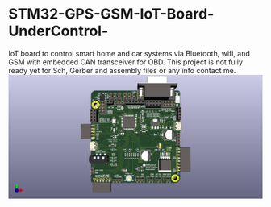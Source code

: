 # STM32-GPS-GSM-IoT-Board-UnderControl-
IoT board to control smart home and car systems via Bluetooth, wifi, and GSM with embedded CAN transceiver for OBD.
This project is not fully ready yet for Sch, Gerber and assembly files or any info contact me.
![](Under-Control-F.jpg)

